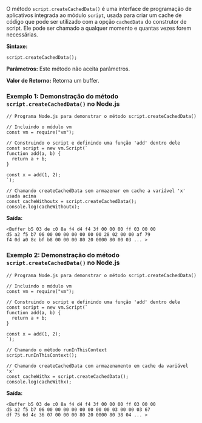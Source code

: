 O método `script.createCachedData()` é uma interface de programação de aplicativos integrada ao módulo `script`, usada para criar um cache de código que pode ser utilizado com a opção `cachedData` do construtor de script. Ele pode ser chamado a qualquer momento e quantas vezes forem necessárias.

**Sintaxe:**

```
script.createCachedData();
```

**Parâmetros:** Este método não aceita parâmetros.

**Valor de Retorno:** Retorna um buffer.

### **Exemplo 1:** Demonstração do método `script.createCachedData()` no Node.js

```
// Programa Node.js para demonstrar o método script.createCachedData()

// Incluindo o módulo vm
const vm = require("vm");

// Construindo o script e definindo uma função 'add' dentro dele
const script = new vm.Script(`
function add(a, b) {
  return a + b;
}

const x = add(1, 2);
`);

// Chamando createCachedData sem armazenar em cache a variável 'x' usada acima
const cacheWithoutx = script.createCachedData();
console.log(cacheWithoutx);
```

**Saída:**

```
<Buffer b5 03 de c0 8a f4 d4 f4 3f 00 00 00 ff 03 00 00
d5 a2 f5 b7 06 00 00 00 00 00 00 00 28 02 00 00 af 79
f4 0d a0 8c bf b8 00 00 00 80 20 0000 80 00 03 ... >
```

### **Exemplo 2:** Demonstração do método `script.createCachedData()` no Node.js

```
// Programa Node.js para demonstrar o método script.createCachedData()

// Incluindo o módulo vm
const vm = require("vm");

// Construindo o script e definindo uma função 'add' dentro dele
const script = new vm.Script(`
function add(a, b) {
  return a + b;
}

const x = add(1, 2);
`);

// Chamando o método runInThisContext
script.runInThisContext();

// Chamando createCachedData com armazenamento em cache da variável 'x'
const cacheWithx = script.createCachedData();
console.log(cacheWithx);
```

**Saída:**

```
<Buffer b5 03 de c0 8a f4 d4 f4 3f 00 00 00 ff 03 00 00
d5 a2 f5 b7 06 00 00 00 00 00 00 00 00 03 00 00 03 67
df 75 6d 4c 36 07 00 00 00 80 20 0000 80 38 04 ... >
```


